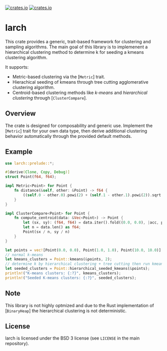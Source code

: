 [![crates.io](https://img.shields.io/crates/v/larch.svg)](https://crates.io/crates/larch)
[![crates.io](https://docs.rs/larch/badge.svg)](https://docs.rs/larch)

# larch

This crate provides a generic, trait-based framework for clustering and sampling algorithms.
The main goal of this library is to implemenent a hierarchical clustering method to determine
k for seeding a kmeans clustering algorithm.

It supports:

- Metric-based clustering via the [`Metric`] trait.
- Hierachical seeding of kmeans through tree cutting agglomerative clustering algorithm.
- Centroid-based clustering methods like *k-means* and *hierarchical clustering* through [`ClusterCompare`].

## Overview

The crate is designed for composability and generic use. Implement the [`Metric`] trait
for your own data type, then derive additional clustering behavior automatically through
the provided default methods.

## Example

```rust
use larch::prelude::*;

#[derive(Clone, Copy, Debug)]
struct Point(f64, f64);

impl Metric<Point> for Point {
    fn distance(&self, other: &Point) -> f64 {
        ((self.0 - other.0).powi(2) + (self.1 - other.1).powi(2)).sqrt()
    }
}

impl ClusterCompare<Point> for Point {
    fn compute_centroid(data: &Vec<Point>) -> Point {
        let (sx, sy): (f64, f64) = data.iter().fold((0.0, 0.0), |acc, p| (acc.0 + p.0, acc.1 + p.1));
        let n = data.len() as f64;
        Point(sx / n, sy / n)
    }
}

let points = vec![Point(0.0, 0.0), Point(1.0, 1.0), Point(10.0, 10.0)];
// normal k-means
let kmeans_clusters = Point::kmeans(&points, 2);
// determine k by hierarchical clustering + tree cutting then run kmeans
let seeded_clusters = Point::hierarchical_seeded_kmeans(&points);
println!("K-means clusters: {:?}", kmeans_clusters);
println!("Seeded K-means clusters: {:?}", seeded_clusters);
```

## Note

This library is not highly optmized and due to the Rust implementation of [`BinaryHeap`] the hierarchical
clustering is not deterministic.

## License

larch is licensed under the BSD 3 license (see `LICENSE` in the main repository).
